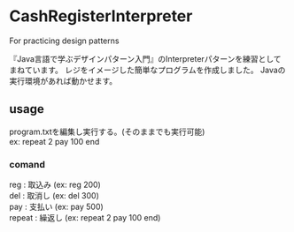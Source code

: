 # CashRegisterInterpreter
For practicing design patterns

『Java言語で学ぶデザインパターン入門』のInterpreterパターンを練習としてまねています。
レジをイメージした簡単なプログラムを作成しました。
Javaの実行環境があれば動かせます。

## usage
program.txtを編集し実行する。(そのままでも実行可能)  
ex: repeat 2 pay 100 end  

### comand
reg : 取込み  (ex: reg 200)  
del : 取消し  (ex: del 300)  
pay : 支払い  (ex: pay 500)  
repeat : 繰返し (ex: repeat 2 pay 100 end)

